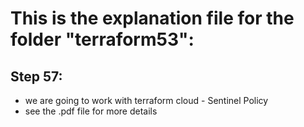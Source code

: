 # This is the explanation file for the folder "terraform53":


## Step 57:
- we are going to work with terraform cloud - Sentinel Policy
- see the .pdf file for more details